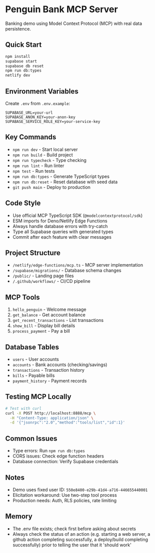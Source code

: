 # Penguin Bank MCP Server

Banking demo using Model Context Protocol (MCP) with real data persistence.

## Quick Start

```bash
npm install
supabase start
supabase db reset
npm run db:types
netlify dev
```

## Environment Variables

Create `.env` from `.env.example`:
```
SUPABASE_URL=your-url
SUPABASE_ANON_KEY=your-anon-key
SUPABASE_SERVICE_ROLE_KEY=your-service-key
```

## Key Commands

- `npm run dev` - Start local server  
- `npm run build` - Build project
- `npm run typecheck` - Type checking
- `npm run lint` - Run linter
- `npm test` - Run tests
- `npm run db:types` - Generate TypeScript types
- `npm run db:reset` - Reset database with seed data
- `git push main` - Deploy to production

## Code Style

- Use official MCP TypeScript SDK (`@modelcontextprotocol/sdk`)
- ESM imports for Deno/Netlify Edge Functions
- Always handle database errors with try-catch
- Type all Supabase queries with generated types
- Commit after each feature with clear messages

## Project Structure

- `/netlify/edge-functions/mcp.ts` - MCP server implementation
- `/supabase/migrations/` - Database schema changes
- `/public/` - Landing page files
- `/.github/workflows/` - CI/CD pipeline

## MCP Tools

1. `hello_penguin` - Welcome message
2. `get_balance` - Get account balance
3. `get_recent_transactions` - List transactions
4. `show_bill` - Display bill details
5. `process_payment` - Pay a bill

## Database Tables

- `users` - User accounts
- `accounts` - Bank accounts (checking/savings)
- `transactions` - Transaction history
- `bills` - Payable bills
- `payment_history` - Payment records

## Testing MCP Locally

```bash
# Test with curl
curl -X POST http://localhost:8888/mcp \
  -H "Content-Type: application/json" \
  -d '{"jsonrpc":"2.0","method":"tools/list","id":1}'
```

## Common Issues

- Type errors: Run `npm run db:types`
- CORS issues: Check edge function headers
- Database connection: Verify Supabase credentials

## Notes

- Demo uses fixed user ID: `550e8400-e29b-41d4-a716-446655440001`
- Elicitation workaround: Use two-step tool process
- Production needs: Auth, RLS policies, rate limiting

## Memory

- The .env file exists; check first before asking about secrets
- Always check the status of an action (e.g. starting a web server, a github action completing successfully, a deploy/build completing successfully) prior to telling the user that it 'should work'